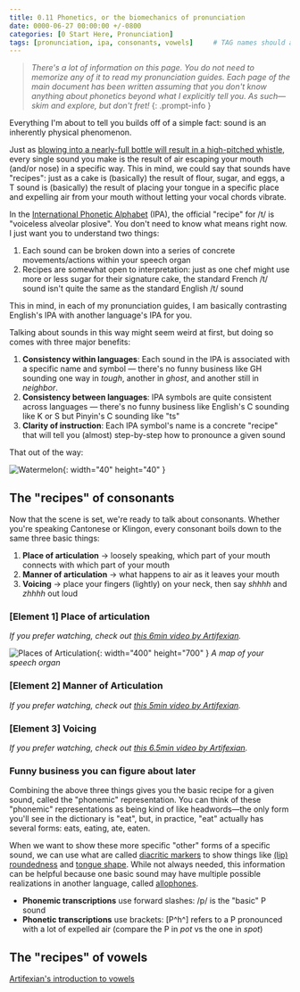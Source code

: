 ```yaml
---
title: 0.11 Phonetics, or the biomechanics of pronunciation
date: 0000-06-27 00:00:00 +/-0800
categories: [0 Start Here, Pronunciation]
tags: [pronunciation, ipa, consonants, vowels]     # TAG names should always be lowercase
---
```


> *There's a lot of information on this page. You do not need to memorize any of it to read my pronunciation guides. Each page of the main document has been written assuming that you don't know anything about phonetics beyond what I explicitly tell you. As such—skim and explore, but don't fret!*
 {: .prompt-info }

Everything I'm about to tell you builds off of a simple fact: sound is an inherently physical phenomenon.

Just as [blowing into a nearly-full bottle will result in a high-pitched whistle](https://www.youtube.com/watch?v=jl4zGRSYqkE), every single sound you make is the result of air escaping your mouth (and/or nose) in a specific way. This in mind, we could say that sounds have "recipes": just as a cake is (basically) the result of flour, sugar, and eggs, a T sound is (basically) the result of placing your tongue in a specific place and expelling air from your mouth without letting your vocal chords vibrate.

In the [International Phonetic Alphabet](https://en.wikipedia.org/wiki/International_Phonetic_Alphabet) (IPA), the official "recipe" for /t/ is "voiceless alveolar plosive". You don't need to know what means right now. I just want you to understand two things:

1. Each sound can be broken down into a series of concrete movements/actions within your speech organ
2. Recipes are somewhat open to interpretation: just as one chef might use more or less sugar for their signature cake, the standard French /t/ sound isn't quite the same as the standard English /t/ sound

This in mind, in each of my pronunciation guides, I am basically contrasting English's IPA with another language's IPA for you.

Talking about sounds in this way might seem weird at first, but doing so comes with three major benefits:

1. **Consistency within languages**: Each sound in the IPA is associated with a specific name and symbol — there's no funny business like GH sounding one way in *tough*, another in *ghost*, and another still in *neighbor*.
2. **Consistency between languages**: IPA symbols are quite consistent across languages — there's no funny business like English's C sounding like K or S but Pinyin's C sounding like "ts"
3. **Clarity of instruction**: Each IPA symbol's name is a concrete "recipe" that will tell you (almost) step-by-step how to pronounce a given sound

That out of the way:

![Watermelon](https://w7.pngwing.com/pngs/526/147/png-transparent-fruit-salad-free-content-sad-watermelon-s-food-triangle-computer.png){: width="40" height="40" }

## The "recipes" of consonants
Now that the scene is set, we're ready to talk about consonants. Whether you're speaking Cantonese or Klingon, every consonant boils down to the same three basic things:

1. **Place of articulation** → loosely speaking, which part of your mouth connects with which part of your mouth
2. **Manner of articulation** → what happens to air as it leaves your mouth
3. **Voicing** → place your fingers (lightly) on your neck, then say *shhhh* and *zhhhh* out loud

### [Element 1] Place of articulation
*If you prefer watching, check out [this 6min video by Artifexian](https://www.youtube.com/watch?v=xMEFr7ghMTg).*




![Places of Articulation](https://scriptsource.org/cms/sites/s/media/database/ssproto/entries/vg/ka/vgkauynhzh_Face.png){: width="400" height="700" }
_A map of your speech organ_

### [Element 2] Manner of Articulation
*If you prefer watching, check out [this 5min video by Artifexian](https://www.youtube.com/watch?v=J3IO5K5ZGB4).*


### [Element 3] Voicing
*If you prefer watching, check out [this 6.5min video by Artifexian](https://www.youtube.com/watch?v=jkfSA4_DCfs).*

### Funny business you can figure about later

Combining the above three things gives you the basic recipe for a given sound, called the "phonemic" representation. You can think of these "phonemic" representations as being kind of like headwords—the only form you'll see in the dictionary is "eat", but, in practice, "eat" actually has several forms: eats, eating, ate, eaten.

When we want to show these more specific "other" forms of a specific sound, we can use what are called [diacritic markers](https://en.wikipedia.org/wiki/International_Phonetic_Alphabet#Diacritics_and_prosodic_notation) to show things like [(lip) roundedness](https://en.wikipedia.org/wiki/Roundedness) and [tongue shape](https://en.wikipedia.org/wiki/Tongue_shape). While not always needed, this information can be helpful because one basic sound may have multiple possible realizations in another language, called [allophones](https://en.wikipedia.org/wiki/Allophone).

- **Phonemic transcriptions** use forward slashes: /p/ is the "basic" P sound
- **Phonetic transcriptions** use brackets: [P^h^] refers to a P pronounced with a lot of expelled air (compare the P in *pot* vs the one in *spot*)


## The "recipes" of vowels

[Artifexian's introduction to vowels](https://www.youtube.com/watch?v=nhOhZ5HSd54)
